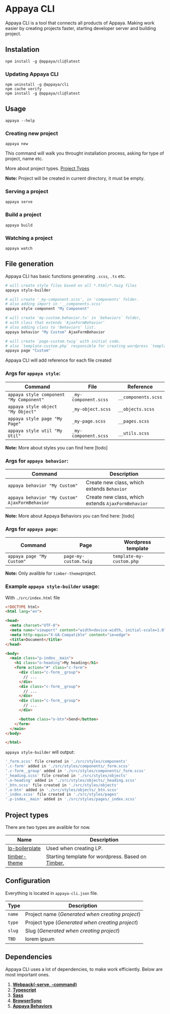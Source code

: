 # Appaya CLI
Appaya CLI is a tool that connects all products of Appaya. Making work easier  by creating projects faster, starting developer server and building project.

## Instalation
```
npm install -g @appaya/cli@latest
```
### Updating Appaya CLI
```
npm uninstall -g @appaya/cli
npm cache verify
npm install -g @appaya/cli@latest
```

## Usage
```
appaya --help
```
  
### Creating new project
```
appaya new
```
This command will walk you throught installation process, asking for type of project, name etc.

More about project types. [Project Types](#project-types)

**Note:** Project will be created in current directory, it must be empty.

### Serving a project
```
appaya serve
```

### Build a project
```
appaya build
```

### Watching a project
```
appaya watch
```

## File generation
Appaya CLI has basic functions generating `.scss`, `.ts` etc.
```bash
# will create style files based on all *.html/*.twig files
appaya style-builder

# will create '_my-component.scss', in 'components' folder.
# also adding import in '__components.scss'
appaya style component "My Component"

# will create 'my-custom.behavior.ts' in `behaviors` folder,
# with class that extends 'AjaxFormBehavior'
# also adding class to 'Behaviors' list.
appaya behavior "My Custom" AjaxFormBehavior

# will create `page-custom.twig` with initial code.
# also `template-custom.php` responsible for creating wordpress `template` 
appaya page "Custom"

```

Appaya CLI will add reference for each file created




### Args for `appaya style`:
Command | File | Reference
--- | --- | ---
`appaya style component "My Component"` | `_my-component.scss` | `__components.scss`
`appaya style object "My Object"` | `_my-object.scss` | `__objects.scss`
`appaya style page "My Page"` | `_my-page.scss` | `__pages.scss`
`appaya style util "My Util"` | `_my-component.scss` | `__utils.scss`

**Note:** More about styles you can find here [todo]

### Args for `appaya behavior`:
Command | Description 
--- | --- 
`appaya behavior "My Custom"` | Create new class, which extends `Behavior`
`appaya behavior "My Custom" AjaxFormBehavior` | Create new class, which extends `AjaxFormBehavior`

**Note:** More about Appaya Behaviors you can find here: [todo]

### Args for `appaya page`:
Command | Page | Wordpress template
--- | --- | ---
`appaya page "My Custom"` | `page-my-custom.twig` | `template-my-custom.php`


**Note:** Only avalible for `timber-theme`project.

### Example `appaya style-builder` usage:
With `./src/index.html` file
```HTML
<!DOCTYPE html>
<html lang="en">

<head>
  <meta charset="UTF-8">
  <meta name="viewport" content="width=device-width, initial-scale=1.0">
  <meta http-equiv="X-UA-Compatible" content="ie=edge">
  <title>Document</title>
</head>

<body>
  <main class="p-index__main">
    <h1 class="o-heading">My heading</h1>
    <form action="#" class="c-form">
      <div class="c-form__group">
        // ...
      </div>
      <div class="c-form__group">
        // ...
      </div>
      <div class="c-form__group">
        // ...
      </div>

      <button class="o-btn">Send</button>
    </form>
  </main>
</body>

</html>
```
`appaya style-builder` will output:
```bash
'_form.scss' file created in './src/styles/components'
'.c-form' added in './src/styles/components/_form.scss'
'.c-form__group' added in './src/styles/components/_form.scss'
'_heading.scss' file created in './src/styles/objects'
'.o-heading' added in './src/styles/objects/_heading.scss'
'_btn.scss' file created in './src/styles/objects'
'.o-btn' added in './src/styles/objects/_btn.scss'
'_index.scss' file created in './src/styles/pages'
'.p-index__main' added in './src/styles/pages/_index.scss'
```

## Project types
There are two types are avalible for now.

Name | Description
--- | ---
[lp-boilerplate](https://github.com/appaya-projects/appaya-lp-boilerplate) | Used when creating LP.
[timber-theme](https://github.com/appaya-projects/appaya-timber-theme) | Starting template for wordpress. Based on [Timber](https://github.com/timber/timber), 



## Configuration
Everything is located in `appaya-cli.json` file.

Type | Description
--- | ---
`name` | Project name (*Generated when creating project*)
`type` | Project type (*Generated when creating project*)
`slug` | Slug (*Generated when creating project*)
`TBD` | lorem ipsum



## Dependencies
Appaya CLI uses a lot of dependencies, to make work efficiently. Below are most important ones.

1. [**Webpack(-serve, -command)**]()
2. [**Typescript**]()
3. [**Sass**]()
4. [**BrowserSync**]()
5. [**Appaya Behaviors**]()




 




